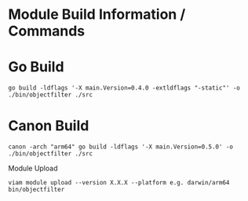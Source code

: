 # Module Build Information / Commands



# Go Build

```
go build -ldflags '-X main.Version=0.4.0 -extldflags "-static"' -o ./bin/objectfilter ./src
```


# Canon Build

```
canon -arch "arm64" go build -ldflags '-X main.Version=0.5.0' -o ./bin/objectfilter ./src

```

Module Upload

```
viam module upload --version X.X.X --platform e.g. darwin/arm64 bin/objectfilter
```


